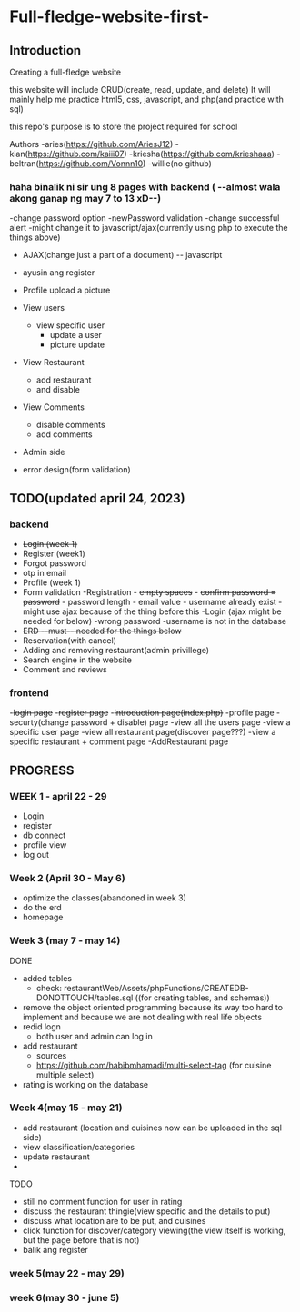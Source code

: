 # Full-fledge-website-first-

## Introduction

Creating a full-fledge website

this website will include CRUD(create, read, update, and delete)
It will mainly help me practice html5, css, javascript, and php(and practice with sql)

this repo's purpose is to store the project required for school

Authors
-aries(https://github.com/AriesJ12)
-kian(https://github.com/kaiii07)
-kriesha(https://github.com/krieshaaa)
-beltran(https://github.com/Vonnn10)
-willie(no github)

### haha binalik ni sir ung 8 pages with backend ( --almost wala akong ganap ng may 7 to 13 xD--)

-change password option
        -newPassword validation
    -change successful alert
    -might change it to javascript/ajax(currently using php to execute the things above)
- AJAX(change just a part of a document) -- javascript

- ayusin ang register
- Profile upload a picture
- View users
    - view specific user
        - update a user
        - picture update
- View Restaurant
    - add restaurant
    - and disable
- View Comments
    - disable comments
    - add comments
- Admin side
- error design(form validation)
## TODO(updated april 24, 2023)
### backend
- ~~Login (week 1)~~
- Register (week1)
- Forgot password 
- otp in email
- Profile (week 1)
- Form validation
    -Registration
        - ~~empty spaces~~
        - ~~confirm password = password~~
        - password length
        - email value 
        - username already exist
        - might use ajax because of the thing before this
    -Login (ajax might be needed for below)
        -wrong password
        -username is not in the database
- ~~ERD --must-- needed for the things below~~
- Reservation(with cancel)
- Adding and removing restaurant(admin privillege)
- Search engine in the website
- Comment and reviews

### frontend
-~~login page~~
-~~register page~~
-~~introduction page(index.php)~~
-profile page
-securty(change password + disable) page
-view all the users page
    -view a specific user page
-view all restaurant page(discover page???)
    -view a specific restaurant + comment page
-AddRestaurant page

## PROGRESS

### WEEK 1 - april 22 - 29
- Login
- register
- db connect
- profile view
- log out

### Week 2 (April 30 - May 6)
- optimize the classes(abandoned in week 3)
- do the erd
- homepage


### Week 3 (may 7 - may 14)
DONE
- added tables
    - check: restaurantWeb/Assets/phpFunctions/CREATEDB-DONOTTOUCH/tables.sql  ((for creating tables, and schemas))
- remove the object oriented programming because its way too hard to implement and because we are not dealing with real life objects
- redid logn
    - both user and admin can log in
- add restaurant
    - sources
    - https://github.com/habibmhamadi/multi-select-tag (for cuisine multiple select)
- rating is working on the database
    


### Week 4(may 15 - may 21)
- add restaurant (location and cuisines now can be uploaded in the sql side)
- view classification/categories
- update restaurant
- 


TODO
- still no comment function for user in rating
- discuss the restaurant thingie(view specific and the details to put)
- discuss what location are to be put, and cuisines
- click function for discover/category viewing(the view itself is working, but the page before that is not)
- balik ang register

### week 5(may 22 - may 29)

### week 6(may 30 - june 5)